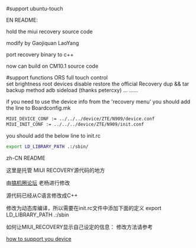 

#support ubuntu-touch 


EN README:

hold the miui recovery source code

modify by Gaojiquan LaoYang

port recovery binary to c++

now can build on CM10.1 source code

#support functions
ORS
full touch control  
set brightness
root devices
disable restore the official Recovery
dup && tar backup method 
adb sideload (thanks petercxy)
...
......

if you need to use the device info from the 'recovery menu'
you should add the line to Boardconfig.mk

```bash
MIUI_DEVICE_CONF := ../../../device/ZTE/N909/device.conf
MIUI_INIT_CONF := ../../../device/ZTE/N909/init.conf
```

you should add the below line to init.rc

```bash
export LD_LIBRARY_PATH .:/sbin/
```

zh-CN README

这里是托管 MIUI RECOVERY源代码的地方
 
由[搞机圈论坛](http://www.gaojiquan.com) 老杨进行修改

源代码已经从C语言修改成C++

修改为动态库编译，所以需要在init.rc文件中添加下面的定义
export LD_LIBRARY_PATH .:/sbin

如何让MIUI_RECOVERY显示自己设定的信息：
修改方法请参考

[how to support you device](devices/README.md)





